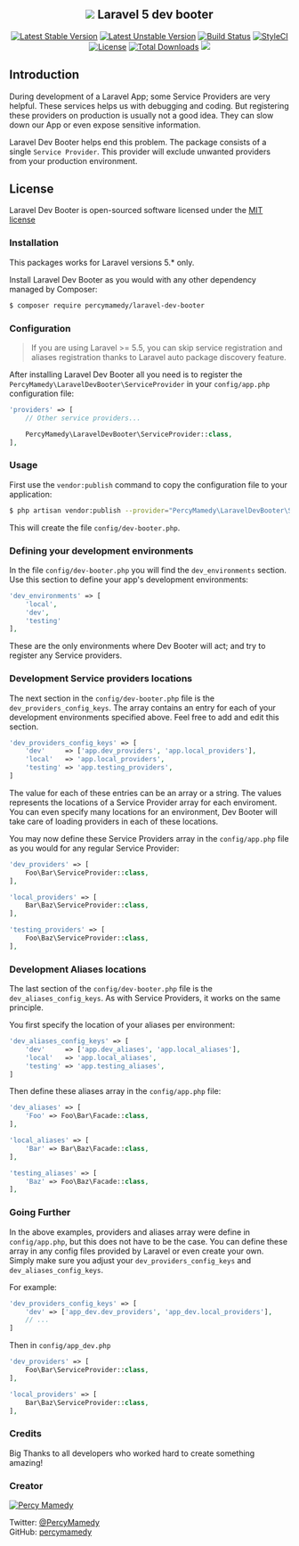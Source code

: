 <h2 align="center">
   <img src="https://raw.githubusercontent.com/LaraChimp/art-work/master/packages/dev-booter/dev-booter-art.png"> Laravel 5 dev booter
</h2>

<p align="center">
    <a href="https://packagist.org/packages/percymamedy/laravel-dev-booter"><img src="https://poser.pugx.org/percymamedy/laravel-dev-booter/v/stable" alt="Latest Stable Version"></a>
    <a href="https://packagist.org/packages/percymamedy/laravel-dev-booter"><img src="https://poser.pugx.org/percymamedy/laravel-dev-booter/v/unstable" alt="Latest Unstable Version"></a>
    <a href="https://travis-ci.org/percymamedy/laravel-dev-booter"><img src="https://travis-ci.org/percymamedy/laravel-dev-booter.svg?branch=0.2" alt="Build Status"></a>
    <a href="https://styleci.io/repos/70182697"><img src="https://styleci.io/repos/70182697/shield?branch=0.2" alt="StyleCI"></a>
    <a href="https://packagist.org/packages/percymamedy/laravel-dev-booter"><img src="https://poser.pugx.org/percymamedy/laravel-dev-booter/license" alt="License"></a>
    <a href="https://packagist.org/packages/percymamedy/laravel-dev-booter"><img src="https://poser.pugx.org/percymamedy/laravel-dev-booter/downloads" alt="Total Downloads"></a>
    <a href="https://insight.sensiolabs.com/projects/bc49ef2d-07ea-4bd0-bba0-607386b49004" alt="medal"><img src="https://insight.sensiolabs.com/projects/bc49ef2d-07ea-4bd0-bba0-607386b49004/mini.png"></a>
</p>

## Introduction
During development of a Laravel App; some Service Providers are very helpful. These services helps us with debugging and coding.
But registering these providers on production is usually not a good idea. They can slow down our App or even expose sensitive information.

Laravel Dev Booter helps  end this problem. The package consists of a single ```Service Provider```. 
This provider will exclude unwanted providers from your production environment.

## License
Laravel Dev Booter is open-sourced software licensed under the [MIT license](http://opensource.org/licenses/MIT)

### Installation
This packages works for Laravel versions 5.* only.

Install Laravel Dev Booter as you would with any other dependency managed by Composer:

 ```bash
 $ composer require percymamedy/laravel-dev-booter
 ```

### Configuration
> If you are using Laravel >= 5.5, you can skip service registration 
> and aliases registration thanks to Laravel auto package discovery 
> feature.

After installing Laravel Dev Booter all you need is to register the ```PercyMamedy\LaravelDevBooter\ServiceProvider``` 
in your `config/app.php` configuration file:

```php
'providers' => [
    // Other service providers...

    PercyMamedy\LaravelDevBooter\ServiceProvider::class,
],
```

### Usage
First use the ```vendor:publish``` command to copy the configuration file to your application:

 ```bash
$ php artisan vendor:publish --provider="PercyMamedy\LaravelDevBooter\ServiceProvider" --tag="config"
```

This will create the file ```config/dev-booter.php```.

### Defining your development environments
In the file ```config/dev-booter.php``` you will find the ```dev_environments``` section. Use this section
to define your app's development environments:
 
```php
'dev_environments' => [
    'local',
    'dev',
    'testing'
],
```

These are the only environments where Dev Booter will act; and try to register any Service providers.

### Development Service providers locations
The next section in the ```config/dev-booter.php``` file is the ```dev_providers_config_keys```. The array contains an entry
for each of your development environments specified above. Feel free to add and edit this section.

```php
'dev_providers_config_keys' => [
    'dev'     => ['app.dev_providers', 'app.local_providers'],
    'local'   => 'app.local_providers',
    'testing' => 'app.testing_providers',
]
```

The value for each of these entries can be an array or a string. The values represents the locations of a Service Provider array
for each enviroment. You can even specify many locations for an environment, Dev Booter will take care of loading providers in 
each of these locations. 

You may now define these Service Providers array in the ```config/app.php``` file as you would for any regular Service Provider:

```php
'dev_providers' => [
    Foo\Bar\ServiceProvider::class,
],

'local_providers' => [
    Bar\Baz\ServiceProvider::class,
],

'testing_providers' => [
    Foo\Baz\ServiceProvider::class,
],
```

### Development Aliases locations
The last section of the ```config/dev-booter.php``` file is the ```dev_aliases_config_keys```. As with Service Providers, it works
on the same principle.

You first specify the location of your aliases per environment:

```php
'dev_aliases_config_keys' => [
    'dev'     => ['app.dev_aliases', 'app.local_aliases'],
    'local'   => 'app.local_aliases',
    'testing' => 'app.testing_aliases',
]
```

Then define these aliases array in the ```config/app.php``` file:

```php
'dev_aliases' => [
    'Foo' => Foo\Bar\Facade::class,
],

'local_aliases' => [
    'Bar' => Bar\Baz\Facade::class,
],

'testing_aliases' => [
    'Baz' => Foo\Baz\Facade::class,
],
```

### Going Further
In the above examples, providers and aliases array were define in ```config/app.php```, but this does not have to be the case. You
can define these array in any config files provided by Laravel or even create your own. Simply make sure you adjust your 
```dev_providers_config_keys``` and ```dev_aliases_config_keys```.

For example:

```php
'dev_providers_config_keys' => [
    'dev' => ['app_dev.dev_providers', 'app_dev.local_providers'],
    // ...
]
```

Then in ```config/app_dev.php```

```php
'dev_providers' => [
    Foo\Bar\ServiceProvider::class,
],

'local_providers' => [
    Bar\Baz\ServiceProvider::class,
],
```

### Credits
Big Thanks to all developers who worked hard to create something amazing!

### Creator
[![Percy Mamedy](https://img.shields.io/badge/Author-Percy%20Mamedy-orange.svg)](https://twitter.com/PercyMamedy)

Twitter: [@PercyMamedy](https://twitter.com/PercyMamedy)
<br/>
GitHub: [percymamedy](https://github.com/percymamedy)
 
 
 
 
 
